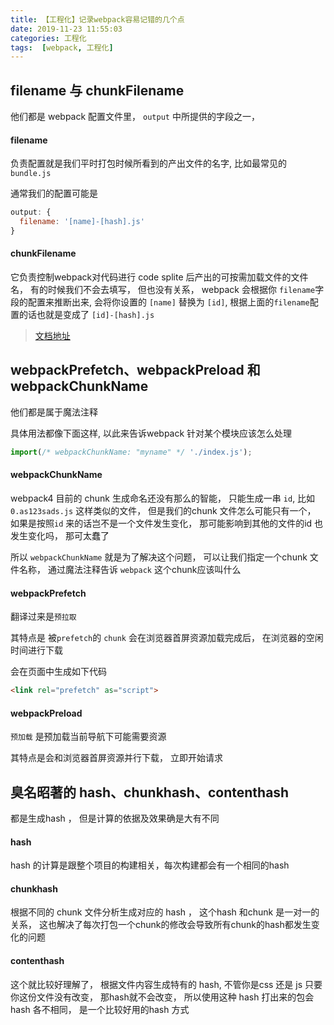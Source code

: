 ```yaml
---
title: 【工程化】记录webpack容易记错的几个点
date: 2019-11-23 11:55:03
categories: 工程化
tags:  [webpack, 工程化]
---
```



## filename 与 chunkFilename

他们都是 webpack 配置文件里， `output` 中所提供的字段之一，


#### filename
负责配置就是我们平时打包时候所看到的产出文件的名字, 比如最常见的 `bundle.js`

通常我们的配置可能是
```js
output: {
  filename: '[name]-[hash].js'
}
```

#### chunkFilename

它负责控制webpack对代码进行 code splite 后产出的可按需加载文件的文件名， 有的时候我们不会去填写， 但也没有关系， webpack 会根据你 `filename`字段的配置来推断出来, 会将你设置的 `[name]` 替换为 `[id]`, 根据上面的`filename`配置的话也就是变成了 `[id]-[hash].js`



> [文档地址](https://webpack.docschina.org/configuration/output/#output-chunkfilename)



## webpackPrefetch、webpackPreload 和 webpackChunkName


他们都是属于魔法注释

具体用法都像下面这样, 以此来告诉webpack 针对某个模块应该怎么处理

```js
import(/* webpackChunkName: "myname" */ './index.js');
```


#### webpackChunkName
webpack4 目前的 chunk 生成命名还没有那么的智能， 只能生成一串 `id`, 比如`0.as123sads.js` 这样类似的文件， 但是我们的chunk 文件怎么可能只有一个， 如果是按照`id` 来的话岂不是一个文件发生变化， 那可能影响到其他的文件的id 也发生变化吗， 那可太蠢了

所以 `webpackChunkName` 就是为了解决这个问题， 可以让我们指定一个chunk 文件名称， 通过魔法注释告诉 `webpack` 这个chunk应该叫什么


#### webpackPrefetch

翻译过来是`预拉取`

其特点是 被`prefetch`的 `chunk` 会在浏览器首屏资源加载完成后， 在浏览器的空闲时间进行下载

会在页面中生成如下代码
```html
<link rel="prefetch" as="script">
```

#### webpackPreload
`预加载` 是预加载当前导航下可能需要资源

其特点是会和浏览器首屏资源并行下载， 立即开始请求




## 臭名昭著的 hash、chunkhash、contenthash

都是生成hash ， 但是计算的依据及效果确是大有不同
#### hash

hash 的计算是跟整个项目的构建相关，每次构建都会有一个相同的hash


#### chunkhash

根据不同的 chunk 文件分析生成对应的 hash ， 这个hash 和chunk 是一对一的关系， 这也解决了每次打包一个chunk的修改会导致所有chunk的hash都发生变化的问题


#### contenthash

这个就比较好理解了， 根据文件内容生成特有的 hash, 不管你是css 还是 js 只要你这份文件没有改变， 那hash就不会改变， 所以使用这种 hash 打出来的包会hash 各不相同， 是一个比较好用的hash 方式



